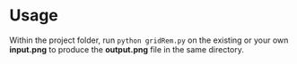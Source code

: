 # Usage

Within the project folder, run `python gridRem.py` on the existing or your own **input.png** to produce the **output.png** file in the same directory.